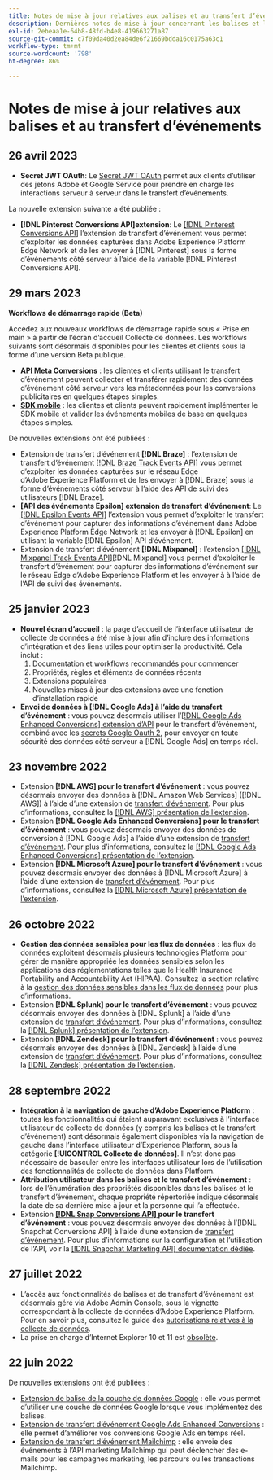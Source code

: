 ```yaml
---
title: Notes de mise à jour relatives aux balises et au transfert d’événements
description: Dernières notes de mise à jour concernant les balises et le transfert d’événement dans Adobe Experience Platform.
exl-id: 2ebeaa1e-64b8-48fd-b4e8-419663271a87
source-git-commit: c7f09da40d2ea84de6f21669bdda16c0175a63c1
workflow-type: tm+mt
source-wordcount: '798'
ht-degree: 86%

---
```


# Notes de mise à jour relatives aux balises et au transfert d’événements

## 26 avril 2023

* **Secret JWT OAuth**: Le [Secret JWT OAuth](https://experienceleague.adobe.com/docs/experience-platform/tags/event-forwarding/secrets.html?lang=en) permet aux clients d’utiliser des jetons Adobe et Google Service pour prendre en charge les interactions serveur à serveur dans le transfert d’événements.

La nouvelle extension suivante a été publiée :

* **[!DNL Pinterest Conversions API]extension**: Le [[!DNL Pinterest Conversions API]](https://experienceleague.adobe.com/docs/experience-platform/tags/extensions/server/pinterest/overview.html) l’extension de transfert d’événement vous permet d’exploiter les données capturées dans Adobe Experience Platform Edge Network et de les envoyer à [!DNL Pinterest] sous la forme d’événements côté serveur à l’aide de la variable [!DNL Pinterest Conversions API].

## 29 mars 2023

**Workflows de démarrage rapide (Beta)**

Accédez aux nouveaux workflows de démarrage rapide sous « Prise en main » à partir de l’écran d’accueil Collecte de données. Les workflows suivants sont désormais disponibles pour les clientes et clients sous la forme d’une version Beta publique.
* **[API Meta Conversions](https://experienceleague.adobe.com/docs/experience-platform/tags/extensions/server/meta/overview.html?lang=fr#quick-start)** : les clientes et clients utilisant le transfert d’événement peuvent collecter et transférer rapidement des données d’événement côté serveur vers les métadonnées pour les conversions publicitaires en quelques étapes simples.
* **[SDK mobile](https://developer.adobe.com/client-sdks/documentation/)** : les clientes et clients peuvent rapidement implémenter le SDK mobile et valider les événements mobiles de base en quelques étapes simples.

De nouvelles extensions ont été publiées :

* Extension de transfert d’événement **[!DNL Braze]** : l’extension de transfert d’événement [[!DNL Braze Track Events API]](https://experienceleague.adobe.com/docs/experience-platform/tags/extensions/server/braze/overview.html?lang=fr) vous permet d’exploiter les données capturées sur le réseau Edge d’Adobe Experience Platform et de les envoyer à [!DNL Braze] sous la forme d’événements côté serveur à l’aide des API de suivi des utilisateurs [!DNL Braze].
* **[API des événements Epsilon] extension de transfert d’événement**: Le [[!DNL Epsilon Events API]](https://experienceleague.adobe.com/docs/experience-platform/tags/extensions/server/braze/overview.html?lang=fr) l’extension vous permet d’exploiter le transfert d’événement pour capturer des informations d’événement dans Adobe Experience Platform Edge Network et les envoyer à [!DNL Epsilon] en utilisant la variable [!DNL Epsilon] API d’événement.
* Extension de transfert d’événement **[!DNL Mixpanel]** : l’extension [[!DNL Mixpanel Track Events API]](https://experienceleague.adobe.com/docs/experience-platform/tags/extensions/server/braze/overview.html?lang=fr)[!DNL Mixpanel] vous permet d’exploiter le transfert d’événement pour capturer des informations d’événement sur le réseau Edge d’Adobe Experience Platform et les envoyer à à l’aide de l’API de suivi des événements.

## 25 janvier 2023

* **Nouvel écran d’accueil** : la page d’accueil de l’interface utilisateur de collecte de données a été mise à jour afin d’inclure des informations d’intégration et des liens utiles pour optimiser la productivité. Cela inclut :
   1. Documentation et workflows recommandés pour commencer
   1. Propriétés, règles et éléments de données récents
   1. Extensions populaires
   1. Nouvelles mises à jour des extensions avec une fonction d’installation rapide
* **Envoi de données à [!DNL Google Ads] à l’aide du transfert d’événement** : vous pouvez désormais utiliser l’[[!DNL Google Ads Enhanced Conversions] extension d’API](../extensions/server/google-ads-enhanced-conversions/overview.md) pour le transfert d’événement, combiné avec les [secrets Google Oauth 2](../ui/event-forwarding/secrets.md#google-oauth2), pour envoyer en toute sécurité des données côté serveur à [!DNL Google Ads] en temps réel.

## 23 novembre 2022

* Extension **[!DNL AWS] pour le transfert d’événement** : vous pouvez désormais envoyer des données à [!DNL Amazon Web Services] ([!DNL AWS]) à l’aide d’une extension de [transfert d’événement](../../tags/ui/event-forwarding/overview.md). Pour plus d’informations, consultez la [[!DNL AWS] présentation de l’extension](../../tags/extensions/server/aws/overview.md).
* Extension **[!DNL Google Ads Enhanced Conversions] pour le transfert d’événement** : vous pouvez désormais envoyer des données de conversion à [!DNL Google Ads] à l’aide d’une extension de [transfert d’événement](../../tags/ui/event-forwarding/overview.md). Pour plus d’informations, consultez la [[!DNL Google Ads Enhanced Conversions] présentation de l’extension](../../tags/extensions/server/google-ads-enhanced-conversions/overview.md).
* Extension **[!DNL Microsoft Azure] pour le transfert d’événement** : vous pouvez désormais envoyer des données à [!DNL Microsoft Azure] à l’aide d’une extension de [transfert d’événement](../../tags/ui/event-forwarding/overview.md). Pour plus d’informations, consultez la [[!DNL Microsoft Azure] présentation de l’extension](../../tags/extensions/server/azure/overview.md).

## 26 octobre 2022

* **Gestion des données sensibles pour les flux de données** : les flux de données exploitent désormais plusieurs technologies Platform pour gérer de manière appropriée les données sensibles selon les applications des réglementations telles que le Health Insurance Portability and Accountability Act (HIPAA). Consultez la section relative à la [gestion des données sensibles dans les flux de données](../../edge/datastreams/overview.md#sensitive) pour plus d’informations.
* Extension **[!DNL Splunk] pour le transfert d’événement** : vous pouvez désormais envoyer des données à [!DNL Splunk] à l’aide d’une extension de [transfert d’événement](../ui/event-forwarding/overview.md). Pour plus d’informations, consultez la [[!DNL Splunk] présentation de l’extension](../extensions/server/splunk/overview.md).
* Extension **[!DNL Zendesk] pour le transfert d’événement** : vous pouvez désormais envoyer des données à [!DNL Zendesk] à l’aide d’une extension de [transfert d’événement](../ui/event-forwarding/overview.md). Pour plus d’informations, consultez la [[!DNL Zendesk] présentation de l’extension](../extensions/server/zendesk/overview.md).

## 28 septembre 2022

* **Intégration à la navigation de gauche d’Adobe Experience Platform** : toutes les fonctionnalités qui étaient auparavant exclusives à l’interface utilisateur de collecte de données (y compris les balises et le transfert d’événement) sont désormais également disponibles via la navigation de gauche dans l’interface utilisateur d’Experience Platform, sous la catégorie **[!UICONTROL Collecte de données]**. Il n’est donc pas nécessaire de basculer entre les interfaces utilisateur lors de l’utilisation des fonctionnalités de collecte de données dans Platform.
* **Attribution utilisateur dans les balises et le transfert d’événement** : lors de l’énumération des propriétés disponibles dans les balises et le transfert d’événement, chaque propriété répertoriée indique désormais la date de sa dernière mise à jour et la personne qui l’a effectuée.
* Extension **[[!DNL Snap Conversions API] ](https://exchange.adobe.com/apps/ec/108550) pour le transfert d’événement** : vous pouvez désormais envoyer des données à l’[!DNL Snapchat Conversions API] à l’aide d’une extension de [transfert d’événement](../../tags/ui/event-forwarding/overview.md). Pour plus d’informations sur la configuration et l’utilisation de l’API, voir la [[!DNL Snapchat Marketing API] documentation dédiée](https://marketingapi.snapchat.com/docs/conversion.html).

## 27 juillet 2022

* L’accès aux fonctionnalités de balises et de transfert d’événement est désormais géré via Adobe Admin Console, sous la vignette correspondant à la collecte de données d’Adobe Experience Platform. Pour en savoir plus, consultez le guide des [autorisations relatives à la collecte de données](../../collection/permissions.md).
* La prise en charge d’Internet Explorer 10 et 11 est [obsolète](../ie-deprecation.md).

## 22 juin 2022

De nouvelles extensions ont été publiées :

* [Extension de balise de la couche de données Google](../extensions/client/google-data-layer/overview.md) : elle vous permet d’utiliser une couche de données Google lorsque vous implémentez des balises.
* [Extension de transfert d’événement Google Ads Enhanced Conversions](https://partners.adobe.com/exchangeprogram/experiencecloud/exchange.details.108630.html) : elle permet d’améliorer vos conversions Google Ads en temps réel.
* [Extension de transfert d’événement Mailchimp](../extensions/server/mailchimp/overview.md) : elle envoie des événements à l’API marketing Mailchimp qui peut déclencher des e-mails pour les campagnes marketing, les parcours ou les transactions Mailchimp.